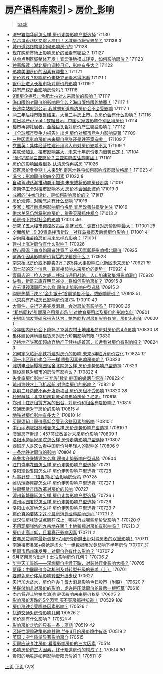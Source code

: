 [房产语料库索引](../../README.md)  > [房价_影响](房价_影响.md)
====
> [back](../README.md)

- [济宁君临华庭怎么样 房价走势影响户型选择](http://jkwz.applinzi.com/ittc/7041666631791543312.html#%E6%B5%8E%E5%AE%81%E5%90%9B%E4%B8%B4%E5%8D%8E%E5%BA%AD%E6%80%8E%E4%B9%88%E6%A0%B7+%E6%88%BF%E4%BB%B7%E8%B5%B0%E5%8A%BF%E5%BD%B1%E5%93%8D%E6%88%B7%E5%9E%8B%E9%80%89%E6%8B%A9) 171130  
- [哈尔滨香坊区又增大项目！区域房价将受影响？](http://jkwz.applinzi.com/ittc/7041301575266468881.html#%E5%93%88%E5%B0%94%E6%BB%A8%E9%A6%99%E5%9D%8A%E5%8C%BA%E5%8F%88%E5%A2%9E%E5%A4%A7%E9%A1%B9%E7%9B%AE%EF%BC%81%E5%8C%BA%E5%9F%9F%E6%88%BF%E4%BB%B7%E5%B0%86%E5%8F%97%E5%BD%B1%E5%93%8D%EF%BC%9F) 171129 *3* 
- [城市道路结构是如何影响房价的](http://jkwz.applinzi.com/ittc/7040949585109845008.html#%E5%9F%8E%E5%B8%82%E9%81%93%E8%B7%AF%E7%BB%93%E6%9E%84%E6%98%AF%E5%A6%82%E4%BD%95%E5%BD%B1%E5%93%8D%E6%88%BF%E4%BB%B7%E7%9A%84) 171128  
- [现在购房市场上影响房价的因素有哪些？](http://jkwz.applinzi.com/ittc/7040671668320601105.html#%E7%8E%B0%E5%9C%A8%E8%B4%AD%E6%88%BF%E5%B8%82%E5%9C%BA%E4%B8%8A%E5%BD%B1%E5%93%8D%E6%88%BF%E4%BB%B7%E7%9A%84%E5%9B%A0%E7%B4%A0%E6%9C%89%E5%93%AA%E4%BA%9B%EF%BC%9F) 171127  
- [从单点到区域整体开发！宜宾供地模式转变，如何影响房价？](http://jkwz.applinzi.com/ittc/7039143175401243665.html#%E4%BB%8E%E5%8D%95%E7%82%B9%E5%88%B0%E5%8C%BA%E5%9F%9F%E6%95%B4%E4%BD%93%E5%BC%80%E5%8F%91%EF%BC%81%E5%AE%9C%E5%AE%BE%E4%BE%9B%E5%9C%B0%E6%A8%A1%E5%BC%8F%E8%BD%AC%E5%8F%98%EF%BC%8C%E5%A6%82%E4%BD%95%E5%BD%B1%E5%93%8D%E6%88%BF%E4%BB%B7%EF%BC%9F) 171123  
- [独家解读：湖北房价调控目标，影响有多大？](http://jkwz.applinzi.com/ittc/7038782441236464657.html#%E7%8B%AC%E5%AE%B6%E8%A7%A3%E8%AF%BB%EF%BC%9A%E6%B9%96%E5%8C%97%E6%88%BF%E4%BB%B7%E8%B0%83%E6%8E%A7%E7%9B%AE%E6%A0%87%EF%BC%8C%E5%BD%B1%E5%93%8D%E6%9C%89%E5%A4%9A%E5%A4%A7%EF%BC%9F) 171122  
- [影响美国房价的因素有哪些？](http://jkwz.applinzi.com/ittc/7038460522658268176.html#%E5%BD%B1%E5%93%8D%E7%BE%8E%E5%9B%BD%E6%88%BF%E4%BB%B7%E7%9A%84%E5%9B%A0%E7%B4%A0%E6%9C%89%E5%93%AA%E4%BA%9B%EF%BC%9F) 171121  
- [房价或跌？影响房价走势12因素不得不看](http://jkwz.applinzi.com/ittc/7038438813574104080.html#%E6%88%BF%E4%BB%B7%E6%88%96%E8%B7%8C%EF%BC%9F%E5%BD%B1%E5%93%8D%E6%88%BF%E4%BB%B7%E8%B5%B0%E5%8A%BF12%E5%9B%A0%E7%B4%A0%E4%B8%8D%E5%BE%97%E4%B8%8D%E7%9C%8B) 171121 *1* 
- [银行业进入长租市场对房价的影响](http://jkwz.applinzi.com/ittc/7036524367335392273.html#%E9%93%B6%E8%A1%8C%E4%B8%9A%E8%BF%9B%E5%85%A5%E9%95%BF%E7%A7%9F%E5%B8%82%E5%9C%BA%E5%AF%B9%E6%88%BF%E4%BB%B7%E7%9A%84%E5%BD%B1%E5%93%8D) 171119 *1* 
- [共有产权房会影响房价吗？](http://jkwz.applinzi.com/ittc/7037205217379091473.html#%E5%85%B1%E6%9C%89%E4%BA%A7%E6%9D%83%E6%88%BF%E4%BC%9A%E5%BD%B1%E5%93%8D%E6%88%BF%E4%BB%B7%E5%90%97%EF%BC%9F) 171118  
- [9家房企摇号，合肥土拍对未来房价的影响？](http://jkwz.applinzi.com/ittc/7037058892272501776.html#9%E5%AE%B6%E6%88%BF%E4%BC%81%E6%91%87%E5%8F%B7%EF%BC%8C%E5%90%88%E8%82%A5%E5%9C%9F%E6%8B%8D%E5%AF%B9%E6%9C%AA%E6%9D%A5%E6%88%BF%E4%BB%B7%E7%9A%84%E5%BD%B1%E5%93%8D%EF%BC%9F) 171117  
- [海口限购对房价的影响是什么？海口限售限购地图！](http://jkwz.applinzi.com/ittc/7036951646360306705.html#%E6%B5%B7%E5%8F%A3%E9%99%90%E8%B4%AD%E5%AF%B9%E6%88%BF%E4%BB%B7%E7%9A%84%E5%BD%B1%E5%93%8D%E6%98%AF%E4%BB%80%E4%B9%88%EF%BC%9F%E6%B5%B7%E5%8F%A3%E9%99%90%E5%94%AE%E9%99%90%E8%B4%AD%E5%9C%B0%E5%9B%BE%EF%BC%81) 171117 *1* 
- [长沙南站规划公示 我就想知道周边房价会不会受影响](http://jkwz.applinzi.com/ittc/7036935101374530576.html#%E9%95%BF%E6%B2%99%E5%8D%97%E7%AB%99%E8%A7%84%E5%88%92%E5%85%AC%E7%A4%BA+%E6%88%91%E5%B0%B1%E6%83%B3%E7%9F%A5%E9%81%93%E5%91%A8%E8%BE%B9%E6%88%BF%E4%BB%B7%E4%BC%9A%E4%B8%8D%E4%BC%9A%E5%8F%97%E5%BD%B1%E5%93%8D) 171117 *1* 
- [两三年后楼市限售结束，大量二手房上市，对房价会有什么影响？](http://jkwz.applinzi.com/ittc/7036619326583473168.html#%E4%B8%A4%E4%B8%89%E5%B9%B4%E5%90%8E%E6%A5%BC%E5%B8%82%E9%99%90%E5%94%AE%E7%BB%93%E6%9D%9F%EF%BC%8C%E5%A4%A7%E9%87%8F%E4%BA%8C%E6%89%8B%E6%88%BF%E4%B8%8A%E5%B8%82%EF%BC%8C%E5%AF%B9%E6%88%BF%E4%BB%B7%E4%BC%9A%E6%9C%89%E4%BB%80%E4%B9%88%E5%BD%B1%E5%93%8D%EF%BC%9F) 171116  
- [每日地产ozreal：数据显示，中国买家或影响个别区域房价](http://jkwz.applinzi.com/ittc/7035681447241843729.html#%E6%AF%8F%E6%97%A5%E5%9C%B0%E4%BA%A7ozreal%EF%BC%9A%E6%95%B0%E6%8D%AE%E6%98%BE%E7%A4%BA%EF%BC%8C%E4%B8%AD%E5%9B%BD%E4%B9%B0%E5%AE%B6%E6%88%96%E5%BD%B1%E5%93%8D%E4%B8%AA%E5%88%AB%E5%8C%BA%E5%9F%9F%E6%88%BF%E4%BB%B7) 171114  
- [楼市再迎搅局者，金融巨头会对房价产生哪些影响？](http://jkwz.applinzi.com/ittc/7035159295698666512.html#%E6%A5%BC%E5%B8%82%E5%86%8D%E8%BF%8E%E6%90%85%E5%B1%80%E8%80%85%EF%BC%8C%E9%87%91%E8%9E%8D%E5%B7%A8%E5%A4%B4%E4%BC%9A%E5%AF%B9%E6%88%BF%E4%BB%B7%E4%BA%A7%E7%94%9F%E5%93%AA%E4%BA%9B%E5%BD%B1%E5%93%8D%EF%BC%9F) 171112  
- [《全球城市竞争力报告》出炉 房价对城市竞争力影响显著](http://jkwz.applinzi.com/ittc/7033964416083690513.html#%E3%80%8A%E5%85%A8%E7%90%83%E5%9F%8E%E5%B8%82%E7%AB%9E%E4%BA%89%E5%8A%9B%E6%8A%A5%E5%91%8A%E3%80%8B%E5%87%BA%E7%82%89+%E6%88%BF%E4%BB%B7%E5%AF%B9%E5%9F%8E%E5%B8%82%E7%AB%9E%E4%BA%89%E5%8A%9B%E5%BD%B1%E5%93%8D%E6%98%BE%E8%91%97) 171109  
- [三种因素影响房价未来房价是涨还是跌答案有啦！](http://jkwz.applinzi.com/ittc/7033911355558593553.html#%E4%B8%89%E7%A7%8D%E5%9B%A0%E7%B4%A0%E5%BD%B1%E5%93%8D%E6%88%BF%E4%BB%B7%E6%9C%AA%E6%9D%A5%E6%88%BF%E4%BB%B7%E6%98%AF%E6%B6%A8%E8%BF%98%E6%98%AF%E8%B7%8C%E7%AD%94%E6%A1%88%E6%9C%89%E5%95%A6%EF%BC%81) 171109 *7* 
- [党国英：集体经营性建设用地入市对房价影响不大](http://jkwz.applinzi.com/ittc/7033871504830366737.html#%E5%85%9A%E5%9B%BD%E8%8B%B1%EF%BC%9A%E9%9B%86%E4%BD%93%E7%BB%8F%E8%90%A5%E6%80%A7%E5%BB%BA%E8%AE%BE%E7%94%A8%E5%9C%B0%E5%85%A5%E5%B8%82%E5%AF%B9%E6%88%BF%E4%BB%B7%E5%BD%B1%E5%93%8D%E4%B8%8D%E5%A4%A7) 171109 *1* 
- [美联储加息，楼市影响甚大，未来十年房价走向趋势已定！](http://jkwz.applinzi.com/ittc/7032109484376327184.html#%E7%BE%8E%E8%81%94%E5%82%A8%E5%8A%A0%E6%81%AF%EF%BC%8C%E6%A5%BC%E5%B8%82%E5%BD%B1%E5%93%8D%E7%94%9A%E5%A4%A7%EF%BC%8C%E6%9C%AA%E6%9D%A5%E5%8D%81%E5%B9%B4%E6%88%BF%E4%BB%B7%E8%B5%B0%E5%90%91%E8%B6%8B%E5%8A%BF%E5%B7%B2%E5%AE%9A%EF%BC%81) 171104  
- [“候鸟”影响三亚房价？三亚买房应注意哪些！](http://jkwz.applinzi.com/ittc/7030946150046237712.html#%E2%80%9C%E5%80%99%E9%B8%9F%E2%80%9D%E5%BD%B1%E5%93%8D%E4%B8%89%E4%BA%9A%E6%88%BF%E4%BB%B7%EF%BC%9F%E4%B8%89%E4%BA%9A%E4%B9%B0%E6%88%BF%E5%BA%94%E6%B3%A8%E6%84%8F%E5%93%AA%E4%BA%9B%EF%BC%81) 171101  
- [房价的影响因素很多 认清房价再买房](http://jkwz.applinzi.com/ittc/7028677009721541648.html#%E6%88%BF%E4%BB%B7%E7%9A%84%E5%BD%B1%E5%93%8D%E5%9B%A0%E7%B4%A0%E5%BE%88%E5%A4%9A+%E8%AE%A4%E6%B8%85%E6%88%BF%E4%BB%B7%E5%86%8D%E4%B9%B0%E6%88%BF) 171026  
- [郊区房价黄金期！未来5年 南京地铁将如何影响城市房价格局？](http://jkwz.applinzi.com/ittc/7027655320967578641.html#%E9%83%8A%E5%8C%BA%E6%88%BF%E4%BB%B7%E9%BB%84%E9%87%91%E6%9C%9F%EF%BC%81%E6%9C%AA%E6%9D%A55%E5%B9%B4+%E5%8D%97%E4%BA%AC%E5%9C%B0%E9%93%81%E5%B0%86%E5%A6%82%E4%BD%95%E5%BD%B1%E5%93%8D%E5%9F%8E%E5%B8%82%E6%88%BF%E4%BB%B7%E6%A0%BC%E5%B1%80%EF%BC%9F) 171023 *4* 
- [冯仑：影响房价的四个因素](http://jkwz.applinzi.com/ittc/7027174764169397265.html#%E5%86%AF%E4%BB%91%EF%BC%9A%E5%BD%B1%E5%93%8D%E6%88%BF%E4%BB%B7%E7%9A%84%E5%9B%9B%E4%B8%AA%E5%9B%A0%E7%B4%A0) 171022 *8* 
- [自动驾驶热潮推动商用加速 未来或将影响房价走势](http://jkwz.applinzi.com/ittc/7026164183673078801.html#%E8%87%AA%E5%8A%A8%E9%A9%BE%E9%A9%B6%E7%83%AD%E6%BD%AE%E6%8E%A8%E5%8A%A8%E5%95%86%E7%94%A8%E5%8A%A0%E9%80%9F+%E6%9C%AA%E6%9D%A5%E6%88%96%E5%B0%86%E5%BD%B1%E5%93%8D%E6%88%BF%E4%BB%B7%E8%B5%B0%E5%8A%BF) 171019  
- [济南停工令对楼市影响不大 房价不会因此波动](http://jkwz.applinzi.com/ittc/7026075237119165456.html#%E6%B5%8E%E5%8D%97%E5%81%9C%E5%B7%A5%E4%BB%A4%E5%AF%B9%E6%A5%BC%E5%B8%82%E5%BD%B1%E5%93%8D%E4%B8%8D%E5%A4%A7+%E6%88%BF%E4%BB%B7%E4%B8%8D%E4%BC%9A%E5%9B%A0%E6%AD%A4%E6%B3%A2%E5%8A%A8) 171019 *3* 
- [成都的“中优”规划，是如何影响房价的？](http://jkwz.applinzi.com/ittc/7025353570046706705.html#%E6%88%90%E9%83%BD%E7%9A%84%E2%80%9C%E4%B8%AD%E4%BC%98%E2%80%9D%E8%A7%84%E5%88%92%EF%BC%8C%E6%98%AF%E5%A6%82%E4%BD%95%E5%BD%B1%E5%93%8D%E6%88%BF%E4%BB%B7%E7%9A%84%EF%BC%9F) 171017  
- [房价涨停，对暖气片有什么影响](http://jkwz.applinzi.com/ittc/7025051989472461840.html#%E6%88%BF%E4%BB%B7%E6%B6%A8%E5%81%9C%EF%BC%8C%E5%AF%B9%E6%9A%96%E6%B0%94%E7%89%87%E6%9C%89%E4%BB%80%E4%B9%88%E5%BD%B1%E5%93%8D) 171016  
- [专家：城市新规划影响房价格局 宜居改善住房受关注](http://jkwz.applinzi.com/ittc/7024963905670087696.html#%E4%B8%93%E5%AE%B6%EF%BC%9A%E5%9F%8E%E5%B8%82%E6%96%B0%E8%A7%84%E5%88%92%E5%BD%B1%E5%93%8D%E6%88%BF%E4%BB%B7%E6%A0%BC%E5%B1%80+%E5%AE%9C%E5%B1%85%E6%94%B9%E5%96%84%E4%BD%8F%E6%88%BF%E5%8F%97%E5%85%B3%E6%B3%A8) 171016  
- [供求关系仍然将影响房价，刚需买房抓住机会](http://jkwz.applinzi.com/ittc/7023996565822374928.html#%E4%BE%9B%E6%B1%82%E5%85%B3%E7%B3%BB%E4%BB%8D%E7%84%B6%E5%B0%86%E5%BD%B1%E5%93%8D%E6%88%BF%E4%BB%B7%EF%BC%8C%E5%88%9A%E9%9C%80%E4%B9%B0%E6%88%BF%E6%8A%93%E4%BD%8F%E6%9C%BA%E4%BC%9A) 171013 *3* 
- [论房价下跌对社会的影响](http://jkwz.applinzi.com/ittc/7023891350158836753.html#%E8%AE%BA%E6%88%BF%E4%BB%B7%E4%B8%8B%E8%B7%8C%E5%AF%B9%E7%A4%BE%E4%BC%9A%E7%9A%84%E5%BD%B1%E5%93%8D) 171013 *46* 
- [研究了五大楼市调控政策后 高盛发现：调首付对房价影响最大！](http://jkwz.applinzi.com/ittc/7019558334791943184.html#%E7%A0%94%E7%A9%B6%E4%BA%86%E4%BA%94%E5%A4%A7%E6%A5%BC%E5%B8%82%E8%B0%83%E6%8E%A7%E6%94%BF%E7%AD%96%E5%90%8E+%E9%AB%98%E7%9B%9B%E5%8F%91%E7%8E%B0%EF%BC%9A%E8%B0%83%E9%A6%96%E4%BB%98%E5%AF%B9%E6%88%BF%E4%BB%B7%E5%BD%B1%E5%93%8D%E6%9C%80%E5%A4%A7%EF%BC%81) 171001 *28* 
- [全面解析：9.30青岛楼市新政，对红岛楼市及后续房价影响！](http://jkwz.applinzi.com/ittc/7019436433763468304.html#%E5%85%A8%E9%9D%A2%E8%A7%A3%E6%9E%90%EF%BC%9A9.30%E9%9D%92%E5%B2%9B%E6%A5%BC%E5%B8%82%E6%96%B0%E6%94%BF%EF%BC%8C%E5%AF%B9%E7%BA%A2%E5%B2%9B%E6%A5%BC%E5%B8%82%E5%8F%8A%E5%90%8E%E7%BB%AD%E6%88%BF%E4%BB%B7%E5%BD%B1%E5%93%8D%EF%BC%81) 171001 *4* 
- [定向降准会给房价带来怎样的影响？](http://jkwz.applinzi.com/ittc/7019285640179614737.html#%E5%AE%9A%E5%90%91%E9%99%8D%E5%87%86%E4%BC%9A%E7%BB%99%E6%88%BF%E4%BB%B7%E5%B8%A6%E6%9D%A5%E6%80%8E%E6%A0%B7%E7%9A%84%E5%BD%B1%E5%93%8D%EF%BC%9F) 171001  
- [建材上涨对房价有什么影响？](http://jkwz.applinzi.com/ittc/7017307925243233297.html#%E5%BB%BA%E6%9D%90%E4%B8%8A%E6%B6%A8%E5%AF%B9%E6%88%BF%E4%BB%B7%E6%9C%89%E4%BB%80%E4%B9%88%E5%BD%B1%E5%93%8D%EF%BC%9F) 170926  
- [楼市降温？南京购房者注意了 这些因素即将影响桥北房价](http://jkwz.applinzi.com/ittc/7017303699217712144.html#%E6%A5%BC%E5%B8%82%E9%99%8D%E6%B8%A9%EF%BC%9F%E5%8D%97%E4%BA%AC%E8%B4%AD%E6%88%BF%E8%80%85%E6%B3%A8%E6%84%8F%E4%BA%86+%E8%BF%99%E4%BA%9B%E5%9B%A0%E7%B4%A0%E5%8D%B3%E5%B0%86%E5%BD%B1%E5%93%8D%E6%A1%A5%E5%8C%97%E6%88%BF%E4%BB%B7) 170925  
- [这两个因素影响房价背后的逻辑是什么？](http://jkwz.applinzi.com/ittc/7016644203705271313.html#%E8%BF%99%E4%B8%A4%E4%B8%AA%E5%9B%A0%E7%B4%A0%E5%BD%B1%E5%93%8D%E6%88%BF%E4%BB%B7%E8%83%8C%E5%90%8E%E7%9A%84%E9%80%BB%E8%BE%91%E6%98%AF%E4%BB%80%E4%B9%88%EF%BC%9F) 170923  
- [南京桥北房价或不能卖3万？这5件大事影响江北新区未来房价](http://jkwz.applinzi.com/ittc/7015787284560086032.html#%E5%8D%97%E4%BA%AC%E6%A1%A5%E5%8C%97%E6%88%BF%E4%BB%B7%E6%88%96%E4%B8%8D%E8%83%BD%E5%8D%963%E4%B8%87%EF%BC%9F%E8%BF%995%E4%BB%B6%E5%A4%A7%E4%BA%8B%E5%BD%B1%E5%93%8D%E6%B1%9F%E5%8C%97%E6%96%B0%E5%8C%BA%E6%9C%AA%E6%9D%A5%E6%88%BF%E4%BB%B7) 170921 *19* 
- [国土部的这个消息，将直接影响未来房价的走势！](http://jkwz.applinzi.com/ittc/7015678641449731089.html#%E5%9B%BD%E5%9C%9F%E9%83%A8%E7%9A%84%E8%BF%99%E4%B8%AA%E6%B6%88%E6%81%AF%EF%BC%8C%E5%B0%86%E7%9B%B4%E6%8E%A5%E5%BD%B1%E5%93%8D%E6%9C%AA%E6%9D%A5%E6%88%BF%E4%BB%B7%E7%9A%84%E8%B5%B0%E5%8A%BF%EF%BC%81) 170921 *4* 
- [壹周志识｜抢人才成二线城市通用战略，人口加速聚集将影响房价](http://jkwz.applinzi.com/ittc/7015328638487233553.html#%E5%A3%B9%E5%91%A8%E5%BF%97%E8%AF%86%EF%BD%9C%E6%8A%A2%E4%BA%BA%E6%89%8D%E6%88%90%E4%BA%8C%E7%BA%BF%E5%9F%8E%E5%B8%82%E9%80%9A%E7%94%A8%E6%88%98%E7%95%A5%EF%BC%8C%E4%BA%BA%E5%8F%A3%E5%8A%A0%E9%80%9F%E8%81%9A%E9%9B%86%E5%B0%86%E5%BD%B1%E5%93%8D%E6%88%BF%E4%BB%B7) 170920  
- [快看，新房去库存明显减少，将如何影响房价？](http://jkwz.applinzi.com/ittc/7013463058113102864.html#%E5%BF%AB%E7%9C%8B%EF%BC%8C%E6%96%B0%E6%88%BF%E5%8E%BB%E5%BA%93%E5%AD%98%E6%98%8E%E6%98%BE%E5%87%8F%E5%B0%91%EF%BC%8C%E5%B0%86%E5%A6%82%E4%BD%95%E5%BD%B1%E5%93%8D%E6%88%BF%E4%BB%B7%EF%BC%9F) 170915 *8* 
- [连云港观澜国际怎么样 房价走势影响户型选择](http://jkwz.applinzi.com/ittc/7013460584883029008.html#%E8%BF%9E%E4%BA%91%E6%B8%AF%E8%A7%82%E6%BE%9C%E5%9B%BD%E9%99%85%E6%80%8E%E4%B9%88%E6%A0%B7+%E6%88%BF%E4%BB%B7%E8%B5%B0%E5%8A%BF%E5%BD%B1%E5%93%8D%E6%88%B7%E5%9E%8B%E9%80%89%E6%8B%A9) 170915 *3* 
- [购房热情下跌？“金九银十”首周销售不佳，或影响房价？](http://jkwz.applinzi.com/ittc/7012723542893003793.html#%E8%B4%AD%E6%88%BF%E7%83%AD%E6%83%85%E4%B8%8B%E8%B7%8C%EF%BC%9F%E2%80%9C%E9%87%91%E4%B9%9D%E9%93%B6%E5%8D%81%E2%80%9D%E9%A6%96%E5%91%A8%E9%94%80%E5%94%AE%E4%B8%8D%E4%BD%B3%EF%BC%8C%E6%88%96%E5%BD%B1%E5%93%8D%E6%88%BF%E4%BB%B7%EF%BC%9F) 170913 *51* 
- [北京共有产权房已影响房价降7%](http://jkwz.applinzi.com/ittc/7011595685995217936.html#%E5%8C%97%E4%BA%AC%E5%85%B1%E6%9C%89%E4%BA%A7%E6%9D%83%E6%88%BF%E5%B7%B2%E5%BD%B1%E5%93%8D%E6%88%BF%E4%BB%B7%E9%99%8D7%25) 170910 *43* 
- [大事件，央行这条突发消息，会对房价有影响吗？](http://jkwz.applinzi.com/ittc/7011310169282315280.html#%E5%A4%A7%E4%BA%8B%E4%BB%B6%EF%BC%8C%E5%A4%AE%E8%A1%8C%E8%BF%99%E6%9D%A1%E7%AA%81%E5%8F%91%E6%B6%88%E6%81%AF%EF%BC%8C%E4%BC%9A%E5%AF%B9%E6%88%BF%E4%BB%B7%E6%9C%89%E5%BD%B1%E5%93%8D%E5%90%97%EF%BC%9F) 170909 *26* 
- [“租售同权”引爆房产租赁市场 针对教育房租以及房价的影响如何](http://jkwz.applinzi.com/ittc/7008284910484456464.html#%E2%80%9C%E7%A7%9F%E5%94%AE%E5%90%8C%E6%9D%83%E2%80%9D%E5%BC%95%E7%88%86%E6%88%BF%E4%BA%A7%E7%A7%9F%E8%B5%81%E5%B8%82%E5%9C%BA+%E9%92%88%E5%AF%B9%E6%95%99%E8%82%B2%E6%88%BF%E7%A7%9F%E4%BB%A5%E5%8F%8A%E6%88%BF%E4%BB%B7%E7%9A%84%E5%BD%B1%E5%93%8D%E5%A6%82%E4%BD%95) 170901  
- [中银国际发表研究报告认为：租售同权对房价影响有限，房价未必降](http://jkwz.applinzi.com/ittc/7007640035866969105.html#%E4%B8%AD%E9%93%B6%E5%9B%BD%E9%99%85%E5%8F%91%E8%A1%A8%E7%A0%94%E7%A9%B6%E6%8A%A5%E5%91%8A%E8%AE%A4%E4%B8%BA%EF%BC%9A%E7%A7%9F%E5%94%AE%E5%90%8C%E6%9D%83%E5%AF%B9%E6%88%BF%E4%BB%B7%E5%BD%B1%E5%93%8D%E6%9C%89%E9%99%90%EF%BC%8C%E6%88%BF%E4%BB%B7%E6%9C%AA%E5%BF%85%E9%99%8D) 170830 *1* 
- [今年国内房价会下降吗？13城农村土地建租赁房对房价的4点影响](http://jkwz.applinzi.com/ittc/7007605591915365393.html#%E4%BB%8A%E5%B9%B4%E5%9B%BD%E5%86%85%E6%88%BF%E4%BB%B7%E4%BC%9A%E4%B8%8B%E9%99%8D%E5%90%97%EF%BC%9F13%E5%9F%8E%E5%86%9C%E6%9D%91%E5%9C%9F%E5%9C%B0%E5%BB%BA%E7%A7%9F%E8%B5%81%E6%88%BF%E5%AF%B9%E6%88%BF%E4%BB%B7%E7%9A%844%E7%82%B9%E5%BD%B1%E5%93%8D) 170830 *18* 
- [集体建设用地建租赁房对房价短期影响有限](http://jkwz.applinzi.com/ittc/7007543559006454801.html#%E9%9B%86%E4%BD%93%E5%BB%BA%E8%AE%BE%E7%94%A8%E5%9C%B0%E5%BB%BA%E7%A7%9F%E8%B5%81%E6%88%BF%E5%AF%B9%E6%88%BF%E4%BB%B7%E7%9F%AD%E6%9C%9F%E5%BD%B1%E5%93%8D%E6%9C%89%E9%99%90) 170830  
- [坚持地产许家印超放弃地产王健林成首富，长远看对房价有影响吗？](http://jkwz.applinzi.com/ittc/7005442161242539025.html#%E5%9D%9A%E6%8C%81%E5%9C%B0%E4%BA%A7%E8%AE%B8%E5%AE%B6%E5%8D%B0%E8%B6%85%E6%94%BE%E5%BC%83%E5%9C%B0%E4%BA%A7%E7%8E%8B%E5%81%A5%E6%9E%97%E6%88%90%E9%A6%96%E5%AF%8C%EF%BC%8C%E9%95%BF%E8%BF%9C%E7%9C%8B%E5%AF%B9%E6%88%BF%E4%BB%B7%E6%9C%89%E5%BD%B1%E5%93%8D%E5%90%97%EF%BC%9F) 170824 *3* 
- [如何定义临沂高铁将建对房价的影响 未来5年临沂房价变化](http://jkwz.applinzi.com/ittc/7005396938806264848.html#%E5%A6%82%E4%BD%95%E5%AE%9A%E4%B9%89%E4%B8%B4%E6%B2%82%E9%AB%98%E9%93%81%E5%B0%86%E5%BB%BA%E5%AF%B9%E6%88%BF%E4%BB%B7%E7%9A%84%E5%BD%B1%E5%93%8D+%E6%9C%AA%E6%9D%A55%E5%B9%B4%E4%B8%B4%E6%B2%82%E6%88%BF%E4%BB%B7%E5%8F%98%E5%8C%96) 170824 *12* 
- [同一小区房价也会不一样 哪些因素影响房价呢？](http://jkwz.applinzi.com/ittc/7005001274893009936.html#%E5%90%8C%E4%B8%80%E5%B0%8F%E5%8C%BA%E6%88%BF%E4%BB%B7%E4%B9%9F%E4%BC%9A%E4%B8%8D%E4%B8%80%E6%A0%B7+%E5%93%AA%E4%BA%9B%E5%9B%A0%E7%B4%A0%E5%BD%B1%E5%93%8D%E6%88%BF%E4%BB%B7%E5%91%A2%EF%BC%9F) 170823  
- [潍坊电业局樱桃园宿舍北院怎么样 房价走势影响户型选择](http://jkwz.applinzi.com/ittc/7004972890238485520.html#%E6%BD%8D%E5%9D%8A%E7%94%B5%E4%B8%9A%E5%B1%80%E6%A8%B1%E6%A1%83%E5%9B%AD%E5%AE%BF%E8%88%8D%E5%8C%97%E9%99%A2%E6%80%8E%E4%B9%88%E6%A0%B7+%E6%88%BF%E4%BB%B7%E8%B5%B0%E5%8A%BF%E5%BD%B1%E5%93%8D%E6%88%B7%E5%9E%8B%E9%80%89%E6%8B%A9) 170823  
- [建设高铁对城市的房价有影响么？](http://jkwz.applinzi.com/ittc/7004727217790387216.html#%E5%BB%BA%E8%AE%BE%E9%AB%98%E9%93%81%E5%AF%B9%E5%9F%8E%E5%B8%82%E7%9A%84%E6%88%BF%E4%BB%B7%E6%9C%89%E5%BD%B1%E5%93%8D%E4%B9%88%EF%BC%9F) 170822 *4* 
- [失业率房价影响“三弃族”数量 韩国的婚姻与经济](http://jkwz.applinzi.com/ittc/7004654881728889873.html#%E5%A4%B1%E4%B8%9A%E7%8E%87%E6%88%BF%E4%BB%B7%E5%BD%B1%E5%93%8D%E2%80%9C%E4%B8%89%E5%BC%83%E6%97%8F%E2%80%9D%E6%95%B0%E9%87%8F+%E9%9F%A9%E5%9B%BD%E7%9A%84%E5%A9%9A%E5%A7%BB%E4%B8%8E%E7%BB%8F%E6%B5%8E) 170822 *4* 
- [琼州海峡水上飞机起航 对海南房价的影响？](http://jkwz.applinzi.com/ittc/7004296580012966928.html#%E7%90%BC%E5%B7%9E%E6%B5%B7%E5%B3%A1%E6%B0%B4%E4%B8%8A%E9%A3%9E%E6%9C%BA%E8%B5%B7%E8%88%AA+%E5%AF%B9%E6%B5%B7%E5%8D%97%E6%88%BF%E4%BB%B7%E7%9A%84%E5%BD%B1%E5%93%8D%EF%BC%9F) 170821 *9* 
- [昆明二环内或不再开发新项目 房价房租不受影响](http://jkwz.applinzi.com/ittc/7003889302646555664.html#%E6%98%86%E6%98%8E%E4%BA%8C%E7%8E%AF%E5%86%85%E6%88%96%E4%B8%8D%E5%86%8D%E5%BC%80%E5%8F%91%E6%96%B0%E9%A1%B9%E7%9B%AE+%E6%88%BF%E4%BB%B7%E6%88%BF%E7%A7%9F%E4%B8%8D%E5%8F%97%E5%BD%B1%E5%93%8D) 170820 *28* 
- [独家解读：北京租房新政如何影响房价？经济+](http://jkwz.applinzi.com/ittc/7003095186773902352.html#%E7%8B%AC%E5%AE%B6%E8%A7%A3%E8%AF%BB%EF%BC%9A%E5%8C%97%E4%BA%AC%E7%A7%9F%E6%88%BF%E6%96%B0%E6%94%BF%E5%A6%82%E4%BD%95%E5%BD%B1%E5%93%8D%E6%88%BF%E4%BB%B7%EF%BC%9F%E7%BB%8F%E6%B5%8E%2B) 170818  
- [郑州｜住房租赁方案的出台，对房价和租金有啥影响？](http://jkwz.applinzi.com/ittc/7002467831122494480.html#%E9%83%91%E5%B7%9E%EF%BD%9C%E4%BD%8F%E6%88%BF%E7%A7%9F%E8%B5%81%E6%96%B9%E6%A1%88%E7%9A%84%E5%87%BA%E5%8F%B0%EF%BC%8C%E5%AF%B9%E6%88%BF%E4%BB%B7%E5%92%8C%E7%A7%9F%E9%87%91%E6%9C%89%E5%95%A5%E5%BD%B1%E5%93%8D%EF%BC%9F) 170816  
- [交通因素对于房价的影响](http://jkwz.applinzi.com/ittc/7001969166658307089.html#%E4%BA%A4%E9%80%9A%E5%9B%A0%E7%B4%A0%E5%AF%B9%E4%BA%8E%E6%88%BF%E4%BB%B7%E7%9A%84%E5%BD%B1%E5%93%8D) 170815 *4* 
- [地铁对房价影响有多大？](http://jkwz.applinzi.com/ittc/7000220943144977425.html#%E5%9C%B0%E9%93%81%E5%AF%B9%E6%88%BF%E4%BB%B7%E5%BD%B1%E5%93%8D%E6%9C%89%E5%A4%9A%E5%A4%A7%EF%BC%9F) 170810 *14* 
- [买房须知：房价高低会受到这些因素的影响](http://jkwz.applinzi.com/ittc/7000178792730199057.html#%E4%B9%B0%E6%88%BF%E9%A1%BB%E7%9F%A5%EF%BC%9A%E6%88%BF%E4%BB%B7%E9%AB%98%E4%BD%8E%E4%BC%9A%E5%8F%97%E5%88%B0%E8%BF%99%E4%BA%9B%E5%9B%A0%E7%B4%A0%E7%9A%84%E5%BD%B1%E5%93%8D) 170810 *1* 
- [中山丽港城银枫雅舍怎么样 房价走势影响户型选择](http://jkwz.applinzi.com/ittc/7000122672439362576.html#%E4%B8%AD%E5%B1%B1%E4%B8%BD%E6%B8%AF%E5%9F%8E%E9%93%B6%E6%9E%AB%E9%9B%85%E8%88%8D%E6%80%8E%E4%B9%88%E6%A0%B7+%E6%88%BF%E4%BB%B7%E8%B5%B0%E5%8A%BF%E5%BD%B1%E5%93%8D%E6%88%B7%E5%9E%8B%E9%80%89%E6%8B%A9) 170810 *1* 
- [澳洲房产新规：457签证改革对未来房价影响](http://jkwz.applinzi.com/ittc/6999850049365083152.html#%E6%BE%B3%E6%B4%B2%E6%88%BF%E4%BA%A7%E6%96%B0%E8%A7%84%EF%BC%9A457%E7%AD%BE%E8%AF%81%E6%94%B9%E9%9D%A9%E5%AF%B9%E6%9C%AA%E6%9D%A5%E6%88%BF%E4%BB%B7%E5%BD%B1%E5%93%8D) 170809 *1* 
- [洛阳水务局家属院怎么样 房价走势影响户型选择](http://jkwz.applinzi.com/ittc/6999059811969549329.html#%E6%B4%9B%E9%98%B3%E6%B0%B4%E5%8A%A1%E5%B1%80%E5%AE%B6%E5%B1%9E%E9%99%A2%E6%80%8E%E4%B9%88%E6%A0%B7+%E6%88%BF%E4%BB%B7%E8%B5%B0%E5%8A%BF%E5%BD%B1%E5%93%8D%E6%88%B7%E5%9E%8B%E9%80%89%E6%8B%A9) 170807  
- [西班牙人是这么看中国房价对年轻人的影响的](http://jkwz.applinzi.com/ittc/6998811833216271377.html#%E8%A5%BF%E7%8F%AD%E7%89%99%E4%BA%BA%E6%98%AF%E8%BF%99%E4%B9%88%E7%9C%8B%E4%B8%AD%E5%9B%BD%E6%88%BF%E4%BB%B7%E5%AF%B9%E5%B9%B4%E8%BD%BB%E4%BA%BA%E7%9A%84%E5%BD%B1%E5%93%8D%E7%9A%84) 170806 *9* 
- [一条地铁对房价的影响](http://jkwz.applinzi.com/ittc/6997887279174255632.html#%E4%B8%80%E6%9D%A1%E5%9C%B0%E9%93%81%E5%AF%B9%E6%88%BF%E4%BB%B7%E7%9A%84%E5%BD%B1%E5%93%8D) 170804 *8* 
- [乌鲁木齐聚博源怎么样 房价走势影响户型选择](http://jkwz.applinzi.com/ittc/6997918913214809104.html#%E4%B9%8C%E9%B2%81%E6%9C%A8%E9%BD%90%E8%81%9A%E5%8D%9A%E6%BA%90%E6%80%8E%E4%B9%88%E6%A0%B7+%E6%88%BF%E4%BB%B7%E8%B5%B0%E5%8A%BF%E5%BD%B1%E5%93%8D%E6%88%B7%E5%9E%8B%E9%80%89%E6%8B%A9) 170804  
- [江门盛丰花园怎么样 房价走势影响户型选择](http://jkwz.applinzi.com/ittc/6996473190770279440.html#%E6%B1%9F%E9%97%A8%E7%9B%9B%E4%B8%B0%E8%8A%B1%E5%9B%AD%E6%80%8E%E4%B9%88%E6%A0%B7+%E6%88%BF%E4%BB%B7%E8%B5%B0%E5%8A%BF%E5%BD%B1%E5%93%8D%E6%88%B7%E5%9E%8B%E9%80%89%E6%8B%A9) 170731  
- [洛阳凯悦雅园怎么样 房价走势影响户型选择](http://jkwz.applinzi.com/ittc/6995358643107922960.html#%E6%B4%9B%E9%98%B3%E5%87%AF%E6%82%A6%E9%9B%85%E5%9B%AD%E6%80%8E%E4%B9%88%E6%A0%B7+%E6%88%BF%E4%BB%B7%E8%B5%B0%E5%8A%BF%E5%BD%B1%E5%93%8D%E6%88%B7%E5%9E%8B%E9%80%89%E6%8B%A9) 170728  
- [时事针砭｜“租售同权”会影响房价吗](http://jkwz.applinzi.com/ittc/6995323376447783952.html#%E6%97%B6%E4%BA%8B%E9%92%88%E7%A0%AD%EF%BD%9C%E2%80%9C%E7%A7%9F%E5%94%AE%E5%90%8C%E6%9D%83%E2%80%9D%E4%BC%9A%E5%BD%B1%E5%93%8D%E6%88%BF%E4%BB%B7%E5%90%97) 170728  
- [潍坊瑞泰南郡怎么样 房价走势影响户型选择](http://jkwz.applinzi.com/ittc/6994915657475687440.html#%E6%BD%8D%E5%9D%8A%E7%91%9E%E6%B3%B0%E5%8D%97%E9%83%A1%E6%80%8E%E4%B9%88%E6%A0%B7+%E6%88%BF%E4%BB%B7%E8%B5%B0%E5%8A%BF%E5%BD%B1%E5%93%8D%E6%88%B7%E5%9E%8B%E9%80%89%E6%8B%A9) 170727 *1* 
- [住房租赁市场改革对房价的影响](http://jkwz.applinzi.com/ittc/6994906205229941777.html#%E4%BD%8F%E6%88%BF%E7%A7%9F%E8%B5%81%E5%B8%82%E5%9C%BA%E6%94%B9%E9%9D%A9%E5%AF%B9%E6%88%BF%E4%BB%B7%E7%9A%84%E5%BD%B1%E5%93%8D) 170727  
- [漳州新城国际怎么样 房价走势影响户型选择](http://jkwz.applinzi.com/ittc/6994601845404992528.html#%E6%BC%B3%E5%B7%9E%E6%96%B0%E5%9F%8E%E5%9B%BD%E9%99%85%E6%80%8E%E4%B9%88%E6%A0%B7+%E6%88%BF%E4%BB%B7%E8%B5%B0%E5%8A%BF%E5%BD%B1%E5%93%8D%E6%88%B7%E5%9E%8B%E9%80%89%E6%8B%A9) 170726 *1* 
- [漳州丽园君悦怎么样 房价走势影响户型选择](http://jkwz.applinzi.com/ittc/6994550385245946896.html#%E6%BC%B3%E5%B7%9E%E4%B8%BD%E5%9B%AD%E5%90%9B%E6%82%A6%E6%80%8E%E4%B9%88%E6%A0%B7+%E6%88%BF%E4%BB%B7%E8%B5%B0%E5%8A%BF%E5%BD%B1%E5%93%8D%E6%88%B7%E5%9E%8B%E9%80%89%E6%8B%A9) 170726  
- [洛阳山水富地怎么样 房价走势影响户型选择](http://jkwz.applinzi.com/ittc/6993465133568099345.html#%E6%B4%9B%E9%98%B3%E5%B1%B1%E6%B0%B4%E5%AF%8C%E5%9C%B0%E6%80%8E%E4%B9%88%E6%A0%B7+%E6%88%BF%E4%BB%B7%E8%B5%B0%E5%8A%BF%E5%BD%B1%E5%93%8D%E6%88%B7%E5%9E%8B%E9%80%89%E6%8B%A9) 170723 *7* 
- [房价真的要降？这个最新消息或将影响走向](http://jkwz.applinzi.com/ittc/6992654076918367249.html#%E6%88%BF%E4%BB%B7%E7%9C%9F%E7%9A%84%E8%A6%81%E9%99%8D%EF%BC%9F%E8%BF%99%E4%B8%AA%E6%9C%80%E6%96%B0%E6%B6%88%E6%81%AF%E6%88%96%E5%B0%86%E5%BD%B1%E5%93%8D%E8%B5%B0%E5%90%91) 170721 *2* 
- [武汉住房租赁试点箭在弦上，哪些行业哪些房价受影响？](http://jkwz.applinzi.com/ittc/6992409567903089681.html#%E6%AD%A6%E6%B1%89%E4%BD%8F%E6%88%BF%E7%A7%9F%E8%B5%81%E8%AF%95%E7%82%B9%E7%AE%AD%E5%9C%A8%E5%BC%A6%E4%B8%8A%EF%BC%8C%E5%93%AA%E4%BA%9B%E8%A1%8C%E4%B8%9A%E5%93%AA%E4%BA%9B%E6%88%BF%E4%BB%B7%E5%8F%97%E5%BD%B1%E5%93%8D%EF%BC%9F) 170720 *9* 
- [不用现房销售的九宗地在哪？土地新规对房价有影响吗？](http://jkwz.applinzi.com/ittc/6989864006696043537.html#%E4%B8%8D%E7%94%A8%E7%8E%B0%E6%88%BF%E9%94%80%E5%94%AE%E7%9A%84%E4%B9%9D%E5%AE%97%E5%9C%B0%E5%9C%A8%E5%93%AA%EF%BC%9F%E5%9C%9F%E5%9C%B0%E6%96%B0%E8%A7%84%E5%AF%B9%E6%88%BF%E4%BB%B7%E6%9C%89%E5%BD%B1%E5%93%8D%E5%90%97%EF%BC%9F) 170713 *3* 
- [房价走高走低，且看真正影响因素](http://jkwz.applinzi.com/ittc/6989007857755096069.html#%E6%88%BF%E4%BB%B7%E8%B5%B0%E9%AB%98%E8%B5%B0%E4%BD%8E%EF%BC%8C%E4%B8%94%E7%9C%8B%E7%9C%9F%E6%AD%A3%E5%BD%B1%E5%93%8D%E5%9B%A0%E7%B4%A0) 170711 *2* 
- [首套房贷利率最新调整+7月房价新鲜出炉对购房者的双重影响！](http://jkwz.applinzi.com/ittc/6988986451663258628.html#%E9%A6%96%E5%A5%97%E6%88%BF%E8%B4%B7%E5%88%A9%E7%8E%87%E6%9C%80%E6%96%B0%E8%B0%83%E6%95%B4%2B7%E6%9C%88%E6%88%BF%E4%BB%B7%E6%96%B0%E9%B2%9C%E5%87%BA%E7%82%89%E5%AF%B9%E8%B4%AD%E6%88%BF%E8%80%85%E7%9A%84%E5%8F%8C%E9%87%8D%E5%BD%B1%E5%93%8D%EF%BC%81) 170711  
- [南通楼市暴涨+疯抢是虚火？一组数据曝光竟影响下半年房价](http://jkwz.applinzi.com/ittc/6987584009952298000.html#%E5%8D%97%E9%80%9A%E6%A5%BC%E5%B8%82%E6%9A%B4%E6%B6%A8%2B%E7%96%AF%E6%8A%A2%E6%98%AF%E8%99%9A%E7%81%AB%EF%BC%9F%E4%B8%80%E7%BB%84%E6%95%B0%E6%8D%AE%E6%9B%9D%E5%85%89%E7%AB%9F%E5%BD%B1%E5%93%8D%E4%B8%8B%E5%8D%8A%E5%B9%B4%E6%88%BF%E4%BB%B7) 170707 *31* 
- [租房市场加速发展，对房价会有什么影响？](http://jkwz.applinzi.com/ittc/6987502309364728837.html#%E7%A7%9F%E6%88%BF%E5%B8%82%E5%9C%BA%E5%8A%A0%E9%80%9F%E5%8F%91%E5%B1%95%EF%BC%8C%E5%AF%B9%E6%88%BF%E4%BB%B7%E4%BC%9A%E6%9C%89%E4%BB%80%E4%B9%88%E5%BD%B1%E5%93%8D%EF%BC%9F) 170707 *2* 
- [6月济南房价出炉！土拍影响房价几何？](http://jkwz.applinzi.com/ittc/6987221003166811141.html#6%E6%9C%88%E6%B5%8E%E5%8D%97%E6%88%BF%E4%BB%B7%E5%87%BA%E7%82%89%EF%BC%81%E5%9C%9F%E6%8B%8D%E5%BD%B1%E5%93%8D%E6%88%BF%E4%BB%B7%E5%87%A0%E4%BD%95%EF%BC%9F) 170706 *2* 
- [华宇天工装饰——深圳房价连续下跌，对装修行业影响大吗？](http://jkwz.applinzi.com/ittc/6986762367483249668.html#%E5%8D%8E%E5%AE%87%E5%A4%A9%E5%B7%A5%E8%A3%85%E9%A5%B0%E2%80%94%E2%80%94%E6%B7%B1%E5%9C%B3%E6%88%BF%E4%BB%B7%E8%BF%9E%E7%BB%AD%E4%B8%8B%E8%B7%8C%EF%BC%8C%E5%AF%B9%E8%A3%85%E4%BF%AE%E8%A1%8C%E4%B8%9A%E5%BD%B1%E5%93%8D%E5%A4%A7%E5%90%97%EF%BC%9F) 170705  
- [贾康：中国房价变动机制及对转型升级的影响（上）](http://jkwz.applinzi.com/ittc/6985256325226169349.html#%E8%B4%BE%E5%BA%B7%EF%BC%9A%E4%B8%AD%E5%9B%BD%E6%88%BF%E4%BB%B7%E5%8F%98%E5%8A%A8%E6%9C%BA%E5%88%B6%E5%8F%8A%E5%AF%B9%E8%BD%AC%E5%9E%8B%E5%8D%87%E7%BA%A7%E7%9A%84%E5%BD%B1%E5%93%8D%EF%BC%88%E4%B8%8A%EF%BC%89) 170701  
- [要避免房价体系影响转型升级步伐](http://jkwz.applinzi.com/ittc/6983792387804365829.html#%E8%A6%81%E9%81%BF%E5%85%8D%E6%88%BF%E4%BB%B7%E4%BD%93%E7%B3%BB%E5%BD%B1%E5%93%8D%E8%BD%AC%E5%9E%8B%E5%8D%87%E7%BA%A7%E6%AD%A5%E4%BC%90) 170627  
- [央行加大放水，房价咋办？四大消息影响今日股市（附股）](http://jkwz.applinzi.com/ittc/6981149911536894981.html#%E5%A4%AE%E8%A1%8C%E5%8A%A0%E5%A4%A7%E6%94%BE%E6%B0%B4%EF%BC%8C%E6%88%BF%E4%BB%B7%E5%92%8B%E5%8A%9E%EF%BC%9F%E5%9B%9B%E5%A4%A7%E6%B6%88%E6%81%AF%E5%BD%B1%E5%93%8D%E4%BB%8A%E6%97%A5%E8%82%A1%E5%B8%82%EF%BC%88%E9%99%84%E8%82%A1%EF%BC%89) 170620 *7* 
- [美联储加息对房价的影响，或许是压低房价的最后一根稻草](http://jkwz.applinzi.com/ittc/6979728571567178756.html#%E7%BE%8E%E8%81%94%E5%82%A8%E5%8A%A0%E6%81%AF%E5%AF%B9%E6%88%BF%E4%BB%B7%E7%9A%84%E5%BD%B1%E5%93%8D%EF%BC%8C%E6%88%96%E8%AE%B8%E6%98%AF%E5%8E%8B%E4%BD%8E%E6%88%BF%E4%BB%B7%E7%9A%84%E6%9C%80%E5%90%8E%E4%B8%80%E6%A0%B9%E7%A8%BB%E8%8D%89) 170616  
- [南京将迎土地拍卖浪潮 是否影响未来房价格局](http://jkwz.applinzi.com/ittc/6975749411098330116.html#%E5%8D%97%E4%BA%AC%E5%B0%86%E8%BF%8E%E5%9C%9F%E5%9C%B0%E6%8B%8D%E5%8D%96%E6%B5%AA%E6%BD%AE+%E6%98%AF%E5%90%A6%E5%BD%B1%E5%93%8D%E6%9C%AA%E6%9D%A5%E6%88%BF%E4%BB%B7%E6%A0%BC%E5%B1%80) 170605 *3* 
- [影响房价涨跌的5个因素 买不买房都得知道！](http://jkwz.applinzi.com/ittc/6973046257680385028.html#%E5%BD%B1%E5%93%8D%E6%88%BF%E4%BB%B7%E6%B6%A8%E8%B7%8C%E7%9A%845%E4%B8%AA%E5%9B%A0%E7%B4%A0+%E4%B9%B0%E4%B8%8D%E4%B9%B0%E6%88%BF%E9%83%BD%E5%BE%97%E7%9F%A5%E9%81%93%EF%BC%81) 170529 *108* 
- [房价涨跌会受哪些因素影响？](http://jkwz.applinzi.com/ittc/6971980008573633541.html#%E6%88%BF%E4%BB%B7%E6%B6%A8%E8%B7%8C%E4%BC%9A%E5%8F%97%E5%93%AA%E4%BA%9B%E5%9B%A0%E7%B4%A0%E5%BD%B1%E5%93%8D%EF%BC%9F) 170526 *1* 
- [轨道交通对房价影响几何](http://jkwz.applinzi.com/ittc/6971755459911353348.html#%E8%BD%A8%E9%81%93%E4%BA%A4%E9%80%9A%E5%AF%B9%E6%88%BF%E4%BB%B7%E5%BD%B1%E5%93%8D%E5%87%A0%E4%BD%95) 170526 *2* 
- [房价高有什么影响？](http://jkwz.applinzi.com/ittc/6971248238639186948.html#%E6%88%BF%E4%BB%B7%E9%AB%98%E6%9C%89%E4%BB%80%E4%B9%88%E5%BD%B1%E5%93%8D%EF%BC%9F) 170524 *4* 
- [影响房价走势的只有一条：预期](http://jkwz.applinzi.com/ittc/6969319626910467077.html#%E5%BD%B1%E5%93%8D%E6%88%BF%E4%BB%B7%E8%B5%B0%E5%8A%BF%E7%9A%84%E5%8F%AA%E6%9C%89%E4%B8%80%E6%9D%A1%EF%BC%9A%E9%A2%84%E6%9C%9F) 170519 *42* 
- [区域性限购政策影响甚微 兰州4月份房价稳中有涨](http://jkwz.applinzi.com/ittc/6969312132037346308.html#%E5%8C%BA%E5%9F%9F%E6%80%A7%E9%99%90%E8%B4%AD%E6%94%BF%E7%AD%96%E5%BD%B1%E5%93%8D%E7%94%9A%E5%BE%AE+%E5%85%B0%E5%B7%9E4%E6%9C%88%E4%BB%BD%E6%88%BF%E4%BB%B7%E7%A8%B3%E4%B8%AD%E6%9C%89%E6%B6%A8) 170519 *2* 
- [英国：空气质量显著影响房价](http://jkwz.applinzi.com/ittc/6967787453623567364.html#%E8%8B%B1%E5%9B%BD%EF%BC%9A%E7%A9%BA%E6%B0%94%E8%B4%A8%E9%87%8F%E6%98%BE%E8%91%97%E5%BD%B1%E5%93%8D%E6%88%BF%E4%BB%B7) 170515  
- [买房应该关注房价 看看影响房价的三大因素](http://jkwz.applinzi.com/ittc/6967631825001251845.html#%E4%B9%B0%E6%88%BF%E5%BA%94%E8%AF%A5%E5%85%B3%E6%B3%A8%E6%88%BF%E4%BB%B7+%E7%9C%8B%E7%9C%8B%E5%BD%B1%E5%93%8D%E6%88%BF%E4%BB%B7%E7%9A%84%E4%B8%89%E5%A4%A7%E5%9B%A0%E7%B4%A0) 170514  
- [影响房价的三大因素，终于知道房价的构成了！](http://jkwz.applinzi.com/ittc/6967631824938337285.html#%E5%BD%B1%E5%93%8D%E6%88%BF%E4%BB%B7%E7%9A%84%E4%B8%89%E5%A4%A7%E5%9B%A0%E7%B4%A0%EF%BC%8C%E7%BB%88%E4%BA%8E%E7%9F%A5%E9%81%93%E6%88%BF%E4%BB%B7%E7%9A%84%E6%9E%84%E6%88%90%E4%BA%86%EF%BC%81) 170514 *90* 
- [贵阳的地铁是如何影响贵阳房价的？](http://jkwz.applinzi.com/ittc/6966489630479221764.html#%E8%B4%B5%E9%98%B3%E7%9A%84%E5%9C%B0%E9%93%81%E6%98%AF%E5%A6%82%E4%BD%95%E5%BD%B1%E5%93%8D%E8%B4%B5%E9%98%B3%E6%88%BF%E4%BB%B7%E7%9A%84%EF%BC%9F) 170511 *16* 


 [上页](房价_影响.md) [下页](房价_影响1.md)          (2/3)